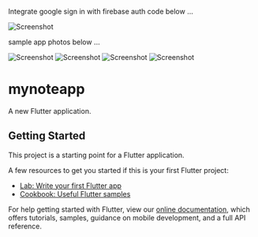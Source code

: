 Integrate google sign in with firebase auth code below ...

![Screenshot](SOS_googlesignin_integrate_with_firebaseauth.PNG)

sample app photos below ...

![Screenshot](screenshot1.png)
![Screenshot](screenshot2.png)
![Screenshot](screenshot3.png)
![Screenshot](screenshot4.png)

# mynoteapp

A new Flutter application.

## Getting Started

This project is a starting point for a Flutter application.

A few resources to get you started if this is your first Flutter project:

- [Lab: Write your first Flutter app](https://flutter.dev/docs/get-started/codelab)
- [Cookbook: Useful Flutter samples](https://flutter.dev/docs/cookbook)

For help getting started with Flutter, view our
[online documentation](https://flutter.dev/docs), which offers tutorials,
samples, guidance on mobile development, and a full API reference.

